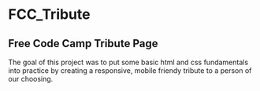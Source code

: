 # FCC_Tribute
Free Code Camp Tribute Page
---------------------------------------------------
The goal of this project was to put some basic html and css fundamentals into practice by creating a responsive, mobile friendy tribute to a person of our choosing.
